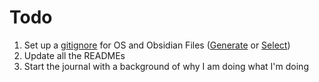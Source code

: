 # Todo

1. Set up a [gitignore](https://git-scm.com/docs/gitignore) for OS and Obsidian Files ([Generate](https://www.toptal.com/developers/gitignore) or [Select](https://github.com/github/gitignore))
2. Update all the READMEs
3. Start the journal with a background of why I am doing what I'm doing 
